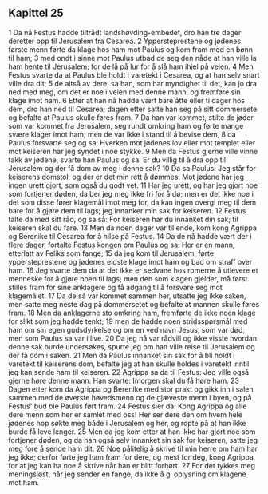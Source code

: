 ## Kapittel 25

1 Da nå Festus hadde tiltrådt landshøvding-embedet, dro han tre dager deretter opp til Jerusalem fra Cesarea.
2 Yppersteprestene og jødenes første menn førte da klage hos ham mot Paulus og kom fram med en bønn til ham;
3 med ondt i sinne mot Paulus utbad de seg den nåde at han ville la ham hente til Jerusalem; for de lå på lur for å slå ham ihjel på veien.
4 Men Festus svarte da at Paulus ble holdt i varetekt i Cesarea, og at han selv snart ville dra dit;
5 de altså av dere, sa han, som har myndighet til det, kan jo dra ned med meg, om det er noe i veien med denne mann, og fremføre sin klage imot ham.
6 Etter at han nå hadde vært bare åtte eller ti dager hos dem, dro han ned til Cesarea; dagen etter satte han seg på sitt dommersete og befalte at Paulus skulle føres fram.
7 Da han var kommet, stilte de jøder som var kommet fra Jerusalem, seg rundt omkring ham og førte mange svære klager imot ham; men de var ikke i stand til å bevise dem,
8 da Paulus forsvarte seg og sa: Hverken mot jødenes lov eller mot templet eller mot keiseren har jeg syndet i noe stykke.
9 Men da Festus gjerne ville vinne takk av jødene, svarte han Paulus og sa: Er du villig til å dra opp til Jerusalem og der få dom av meg i denne sak?
10 Da sa Paulus: Jeg står for keiserens domstol, og der er det min rett å dømmes. Mot jødene har jeg ingen urett gjort, som også du godt vet.
11 Har jeg urett, og har jeg gjort noe som fortjener døden, da ber jeg meg ikke fri for å dø; men er det ikke noe i det som disse fører klagemål imot meg for, da kan ingen overgi meg til dem bare for å gjøre dem til lags; jeg innanker min sak for keiseren.
12 Festus talte da med sitt råd, og sa så: For keiseren har du innanket din sak; til keiseren skal du fare.
13 Men da noen dager var til ende, kom kong Agrippa og Berenike til Cesarea for å hilse på Festus.
14 Da de nå hadde vært der i flere dager, fortalte Festus kongen om Paulus og sa: Her er en mann, etterlatt av Feliks som fange;
15 da jeg kom til Jerusalem, førte yppersteprestene og jødenes eldste klage imot ham og bad om straff over ham.
16 Jeg svarte dem da at det ikke er sedvane hos romerne å utlevere et menneske for å gjøre noen til lags; men den som klagen gjelder, må først stilles fram for sine anklagere og få adgang til å forsvare seg mot klagemålet.
17 Da de så var kommet sammen her, utsatte jeg ikke saken, men satte meg neste dag på dommersetet og befalte at mannen skulle føres fram.
18 Men da anklagerne sto omkring ham, fremførte de ikke noen klage for slikt som jeg hadde tenkt;
19 men de hadde noen stridsspørsmål med ham om sin egen gudsdyrkelse og om en ved navn Jesus, som var død, men som Paulus sa var i live.
20 Da jeg nå var rådvill og ikke visste hvordan denne sak burde undersøkes, spurte jeg om han ville reise til Jerusalem og der få dom i saken.
21 Men da Paulus innanket sin sak for å bli holdt i varetekt til keiserens dom, befalte jeg at han skulle holdes i varetekt inntil jeg kan sende ham til keiseren.
22 Agrippa sa da til Festus: Jeg ville også gjerne høre denne mann. Han svarte: Imorgen skal du få høre ham.
23 Dagen etter kom da Agrippa og Berenike med stor prakt og gikk inn i salen sammen med de øverste høvedsmenn og de gjæveste menn i byen, og på Festus' bud ble Paulus ført fram.
24 Festus sier da: Kong Agrippa og alle dere menn som her er samlet med oss! Her ser dere den om hvem hele jødenes hop søkte meg både i Jerusalem og her, og ropte på at han ikke burde få leve lenger.
25 Men da jeg kom etter at han ikke har gjort noe som fortjener døden, og da han også selv innanket sin sak for keiseren, satte jeg meg fore å sende ham dit.
26 Noe pålitelig å skrive til min herre om ham har jeg ikke; derfor førte jeg ham fram for dere, og mest for deg, kong Agrippa, for at jeg kan ha noe å skrive når han er blitt forhørt.
27 For det tykkes meg meningsløst, når jeg sender en fange, da ikke å gi oplysning om klagene mot ham.
